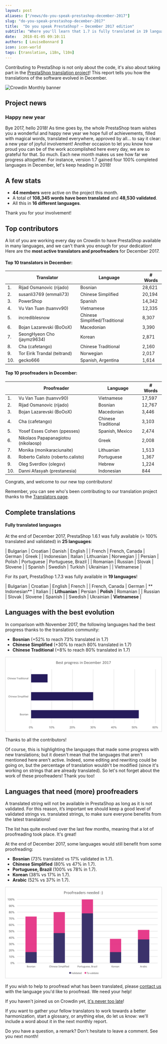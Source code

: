 ```yaml
---
layout: post
aliases: ["/news/do-you-speak-prestashop-december-2017"]
slug: "do-you-speak-prestashop-december-2017"
title:  "Do you speak PrestaShop? – December 2017 edition"
subtitle: "Where you'll learn that 1.7 is fully translated in 19 languages"
date:   2018-01-05 09:10:11
authors: [ LouiseBonnard ]
icon: icon-world
tags: [translation, i18n, l10n]
---
```


Contributing to PrestaShop is not only about the code, it's also about taking part in the [PrestaShop translation project](https://crowdin.com/project/prestashop-official)! This report tells you how the translations of the software evolved in December.

![Crowdin Monthly banner](/assets/images/2017/04/DYSpeakPS.jpg)

## Project news


### Happy new year

Bye 2017, hello 2018! As time goes by, the whole PrestaShop team wishes you a wonderful and happy new year we hope full of achievements, filled with magical words, translated everywhere, approved by all… to say it clear: a new year of joyful involvement! Another occasion to let you know how proud you can be of the work accomplished here every day, we are so grateful for that. So much. Each new month makes us see how far we progress altogether. For instance, version 1.7 gained four 100% completed languages in December, let's keep heading in 2018!


## A few stats

* **44 members** were active on the project this month.
* A total of **108,345 words have been translated** and **48,530 validated**.
* All this in **16 different languages**.

Thank you for your involvement!


## Top contributors

A lot of you are working every day on Crowdin to have PrestaShop available in many languages, and we can't thank you enough for your dedication! Here are the **most active translators and proofreaders** for December 2017.

#### Top 10 translators in December:

| |Translator | Language | # Words
|-|---------- | -------- | ----------------
 1. | Rijad Osmanovic (rijado) | Bosnian | 28,621
 2. | susanli3769 (emmali73) | Chinese Simplified | 20,194
 3. | PowerShop | Spanish | 14,342
 4. | Vu Van Tuan (tuanvv90) | Vietnamese | 12,335
 5. | incrediblesnow | Chinese Simplified/Traditional | 8,307
 6. | Bojan Lazarevski (BoOoX) | Macedonian | 3,390
 7. | SeongHyeon Cho (jaymz9634) | Korean | 2,871
 8. | Cha (cafetango) | Chinese Traditional | 2,160
 9. | Tor Eirik Trandal (teitrand) | Norwegian | 2,017
10. | gecko666 | Spanish, Argentina | 1,614


#### Top 10 proofreaders in December:

| | Proofreader | Language | # Words
|-| ---------- | -------- | ----------------
 1. | Vu Van Tuan (tuanvv90) | Vietnamese | 17,597
 2. | Rijad Osmanovic (rijado) | Bosnian | 12,767
 3. | Bojan Lazarevski (BoOoX) | Macedonian | 3,446
 4. | Cha (cafetango) | Chinese Traditional | 3,103
 5. | Yosef Esses Cohen (ppesses) | Spanish, Mexico | 2,474
 6. | Nikolaos Papapanagiotou (nikolaosp) | Greek | 2,008
 7. | Monika (monikaraciunaite) | Lithuanian | 1,513
 8. | Roberto Calisto (roberto.calisto) | Portuguese | 1,367
 9. | Oleg Sverdlov (olegsv) | Hebrew | 1,224
10. | Danni Afasyah (prestanesia) | Indonesian | 844

Congrats, and welcome to our new top contributors!

Remember, you can see who's been contributing to our translation project thanks to the [Translators page](http://translators.prestashop.com/).


## Complete translations

#### Fully translated languages

At the end of December 2017, PrestaShop 1.6.1 was fully available (= 100% translated and validated) in **25 languages**:

| Bulgarian | Croatian | Danish | English |
| French | French, Canada | German | Greek |
| Indonesian | Italian | Lithuanian | Norwegian |
| Persian | Polish | Portuguese | Portuguese, Brazil |
| Romanian | Russian | Slovak | Slovene | 
| Spanish | Swedish | Turkish | Ukrainian |
| Vietnamese |

For its part, PrestaShop 1.7.3 was fully available in **19 languages**!

| Bulgarian | Croatian | English | French |
| French, Canada | German | ** Indonesian** | Italian |
| **Lithuanian** | Persian | **Polish** | Romanian |
| Russian | Slovak | Slovene | Spanish |
| Swedish | Ukrainian | **Vietnamese** |


## Languages with the best evolution

In comparison with November 2017, the following languages had the best progress thanks to the translation community:

* **Bosnian** (+52% to reach 73% translated in 1.7)
* **Chinese Simplified** (+30% to reach 80% translated in 1.7)
* **Chinese Traditional** (+8% to reach 80% translated in 1.7)

![Best translation progress for December 2017](/assets/images/2018/01/Build_Crowdin_progress_December17.png)

Thanks to all the contributors!

Of course, this is highlighting the languages that made some progress with new translations; but it doesn't mean that the languages that aren't mentioned here aren't active. Indeed, some editing and rewriting could be going on, but the percentage of translation wouldn't be modified (since it's working on strings that are already translated). So let's not forget about the work of these proofreaders! Thank you too!

## Languages that need (more) proofreaders

A translated string will not be available in PrestaShop as long as it is not validated. For this reason, it’s important we should keep a good level of validated strings vs. translated strings, to make sure everyone benefits from the latest translations!

The list has quite evolved over the last few months, meaning that a lot of proofreading took place. It's great!

At the end of December 2017, some languages would still benefit from some proofreading:

* **Bosnian** (73% translated vs 17% validated in 1.7).
* **Chinese Simplified** (80% vs 47% in 1.7).
* **Portuguese, Brazil** (100% vs 78% in 1.7).
* **Korean** (38% vs 17% in 1.7).
* **Arabic** (52% vs 37% in 1.7).

![Languages that need proofreading](/assets/images/2018/01/Build_Crowdin_proofreading_December17.png)

If you wish to help to proofread what has been translated, please <a href="mailto:translation@prestashop.com?subject=Proofreading20PrestaShop20Translations">contact us</a> with the language you'd like to proofread. We need your help!

If you haven't joined us on Crowdin yet, [it's never too late](https://crowdin.com/project/prestashop-official)!

If you want to gather your fellow translators to work towards a better harmonization, start a glossary, or anything else, do let us know: we'll include a word about it in the next monthly report.

Do you have a question, a remark? Don't hesitate to leave a comment. See you next month!
